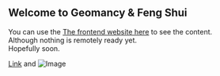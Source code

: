 ## Welcome to Geomancy & Feng Shui

You can use the [The frontend website here](https://pevsner.github.io/geomancy/) to see the content.
<br/>
Although nothing is remotely ready yet.
<br/>
Hopefully soon.




[Link](url) and ![Image](src)
```

